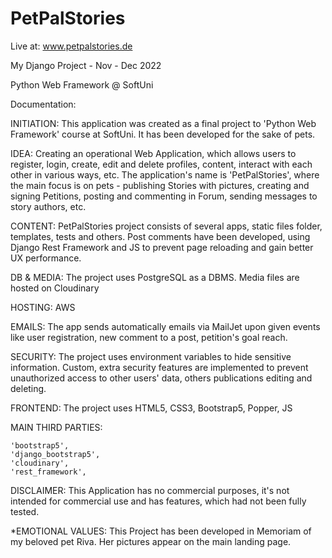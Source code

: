 # PetPalStories
Live at: www.petpalstories.de

My Django Project - Nov - Dec 2022

Python Web Framework @ SoftUni

Documentation:

INITIATION: This application was created as a final project to 'Python Web Framework' course at SoftUni. It has been developed for the sake of pets.

IDEA: Creating an operational Web Application, which allows users to register, login, create, edit and delete profiles, content, interact with each other in various ways, etc. The application's name is 'PetPalStories', where the main focus is on pets - publishing Stories with pictures, creating and signing Petitions, posting and commenting in Forum, sending messages to story authors, etc.

CONTENT: PetPalStories project consists of several apps, static files folder, templates, tests and others. 
Post comments have been developed, using Django Rest Framework and JS to prevent page reloading and gain better UX performance.

DB & MEDIA: The project uses PostgreSQL as a DBMS. Media files are hosted on Cloudinary

HOSTING: AWS

EMAILS: The app sends automatically emails via MailJet upon given events like user registration, new comment to a post, petition's goal reach.

SECURITY: The project uses environment variables to hide sensitive information. Custom, extra security features are implemented to prevent unauthorized access to other users' data, others publications editing and deleting.

FRONTEND: The project uses HTML5, CSS3, Bootstrap5, Popper, JS

MAIN THIRD PARTIES:

    'bootstrap5',
    'django_bootstrap5',
    'cloudinary',
    'rest_framework',


DISCLAIMER: This Application has no commercial purposes, it's not intended for commercial use and has features, which had not been fully tested.

*EMOTIONAL VALUES: This Project has been developed in Memoriam of my beloved pet Riva. Her pictures appear on the main landing page.